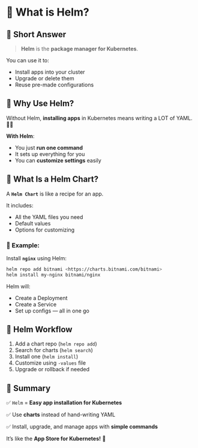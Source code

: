 # 💚 What is Helm?

## 💛 Short Answer

> **Helm** is the **package manager for Kubernetes**.


You can use it to:

- Install apps into your cluster
- Upgrade or delete them
- Reuse pre-made configurations

## 💛 Why Use Helm?

Without Helm, **installing apps** in Kubernetes means writing a LOT of YAML. 😵‍💫

**With Helm**:

- You just **run one command**
- It sets up everything for you
- You can **customize settings** easily

## 💛 What Is a Helm Chart?

A **`Helm Chart`** is like a recipe for an app.

It includes:

- All the YAML files you need
- Default values
- Options for customizing

### 🤍 Example:

Install **`nginx`** using Helm:

```bash
helm repo add bitnami <https://charts.bitnami.com/bitnami>
helm install my-nginx bitnami/nginx
```

Helm will:

- Create a Deployment
- Create a Service
- Set up configs — all in one go

## 💛 Helm Workflow

1. Add a chart repo (`helm repo add`)
2. Search for charts (`helm search`)
3. Install one (`helm install`)
4. Customize using `-values` file
5. Upgrade or rollback if needed

## 🤍 Summary

✅ `Helm` = **Easy app installation for Kubernetes**

✅ Use **charts** instead of hand-writing YAML

✅ Install, upgrade, and manage apps with **simple commands**

It’s like the **App Store for Kubernetes!** 🎉